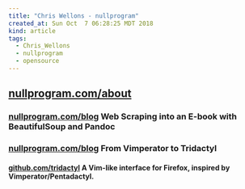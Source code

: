 ```yaml
---
title: "Chris Wellons - nullprogram"
created_at: Sun Oct  7 06:28:25 MDT 2018
kind: article
tags:
  - Chris_Wellons
  - nullprogram
  - opensource
---
```


<h2>
  <a href="https://nullprogram.com/about/" target="_blank">nullprogram.com/about</a>
</h2>

<h3>
  <a href="https://nullprogram.com/blog/2017/05/15/" target="_blank">nullprogram.com/blog</a>
  Web Scraping into an E-book with BeautifulSoup and Pandoc
</h3>

<h3>
  <a href="https://nullprogram.com/blog/2018/09/20/" target="_blank">nullprogram.com/blog</a>
  From Vimperator to Tridactyl
</h3>

<h4>
  <a href="https://github.com/tridactyl/tridactyl" target="_blank">github.com/tridactyl</a>
  A Vim-like interface for Firefox, inspired by Vimperator/Pentadactyl. 
</h4>

<!--
html boilerplate fragments
<a href="" target="_blank"></a>
<a name=""></a>
<img src="" width="400px">
<ul>
  <li></li>
  <li><a href="" target="_blank"></a></li>
</ul>
<pre>
</pre>
<p style="margin-bottom: 2em;"></p>
<hr style="border: 0; height: 3px; background: #333; background-image: linear-gradient(to right, #ccc, #333, #ccc);">
<pre><code>
</code></pre>
<math xmlns='http://www.w3.org/1998/Math/MathML' display='block'>
</math>
-->
